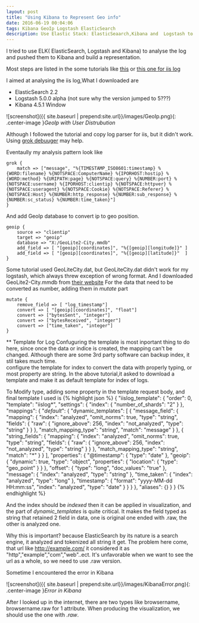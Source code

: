 ```yaml
---
layout: post
title: "Using Kibana to Represent Geo info"
date: 2016-06-19 00:04:06
tags: Kibana GeoIp Logstash ElasticSearch
description: Use Elastic Stack: ElasticSeaarch,Kibana and  Logstash to analyse log and build a Geo ditribution 
---
```


I tried to use ELK( ElasticSearch, Logstash and Kibana) to analyse the log and pushed them to Kibana and build a representation.

Most steps are listed in the some tutorials like [this](https://www.digitalocean.com/community/tutorials/how-to-map-user-location-with-geoip-and-elk-elasticsearch-logstash-and-kibana) or [this one for iis log](http://logz.io/blog/iis-log-analyzer/)

I aimed at analysing the iis log,What I downloaded are

* ElasticSearch 2.2
* Logstash 5.0.0 alpha (not sure why the version jumped to 5???)
* Kibana 4.5.1 Window

![screenshot]({{ site.baseurl | prepend:site.url}}/images/GeoIp.png){: .center-image }*GeoIp with User Distrubution*

Although I followed the tutorial and copy log parser for iis, but it didn't work. Using [grok debuuger](https://grokdebug.herokuapp.com/) may help.

Eventaully my analysis pattern look like

    grok {
		match => ["message", "%{TIMESTAMP_ISO8601:timestamp} %{WORD:filename} %{NOTSPACE:ComputerName} %{IPORHOST:hostip} %{WORD:method} %{URIPATH:page} %{NOTSPACE:query} %{NUMBER:port} %{NOTSPACE:username} %{IPORHOST:clientip} %{NOTSPACE:httpver} %{NOTSPACE:useragent} %{NOTSPACE:Cookie} %{NOTSPACE:Referer} %{NOTSPACE:Host} %{NUMBER:http_response} %{NUMBER:sub_response} %{NUMBER:sc_status} %{NUMBER:time_taken}"]
	}
   
And add GeoIp database to convert ip to geo position.

    geoip {
        source => "clientip"
        target => "geoip"
        database => "X:/GeoLite2-City.mmdb"
        add_field => [ "[geoip][coordinates]", "%{[geoip][longitude]}" ]
        add_field => [ "[geoip][coordinates]", "%{[geoip][latitude]}"  ]
    }
    
Some tutorial used GeoLiteCity.dat, but GeoLiteCity.dat didn't work for my logstash, which always threw exception of wrong format.
And I downloaded GeoLite2-City.mmdb from [their website](https://dev.maxmind.com/geoip/geoip2/geolite2/) 
For the data that need to be converted as number, adding them in *mutate* part

    mutate {
	    remove_field => [ "log_timestamp"]
        convert => [ "[geoip][coordinates]", "float"]
        convert => ["bytesSent", "integer"]
        convert => ["bytesReceived", "integer"]
        convert => ["time_taken", "integer"]
    }
** Template for Log
Confuguring the template is most inportant thing to do here, since once the data or indice is created, the mapping can't be changed. Although there are some 3rd party software can backup index, it stil takes much time.     
configure the template for index to convert the data with properly typing, or most property are string.
In the above tutorial,it asked to download a template and make it as default template for index of logs.

To Modify type, adding some property in the template request body, and final template I used is
{% highlight json %}
    {
   "iislog_template": {
      "order": 0,
      "template": "iislog*",
      "settings": {
         "index": {
            "number_of_shards": "2"
         }
      },
      "mappings": {
         "_default_": {
            "dynamic_templates": [
               {
                  "message_field": {
                     "mapping": {
                        "index": "analyzed",
                        "omit_norms": true,
                        "type": "string",
                        "fields": {
                           "raw": {
                              "ignore_above": 256,
                              "index": "not_analyzed",
                              "type": "string"
                           }
                        }
                     },
                     "match_mapping_type": "string",
                     "match": "message"
                  }
               },
               {
                  "string_fields": {
                     "mapping": {
                        "index": "analyzed",
                        "omit_norms": true,
                        "type": "string",
                        "fields": {
                           "raw": {
                              "ignore_above": 256,
                              "index": "not_analyzed",
                              "type": "string"
                           }
                        }
                     },
                     "match_mapping_type": "string",
                     "match": "*"
                  }
               }
            ],
            "properties": {
               "@timestamp": {
                  "type": "date"
               },
               "geoip": {
                  "dynamic": true,
                  "type": "object",
                  "properties": {
                     "location": {
                        "type": "geo_point"
                     }
                  }
               },
               "offset": {
                  "type": "long",
                  "doc_values": "true"
               },
               "message": {
                  "index": "analyzed",
                  "type": "string"
               },
               "time_taken": {
                  "index": "analyzed",
                  "type": "long"
               },
               "timestamp": {
                  "format": "yyyy-MM-dd HH:mm:ss",
                  "index": "analyzed",
                  "type": "date"
               }
            }
         }
      },
      "aliases": {}
   }
}
{% endhighlight %}

And the index should  be *indexed* then it can be applied in visualization, and the part of *dynamic_templates* is quite critical. It makes the field typed as string that retained 2 field in data, one is original one ended with .raw, the other is analyzed one.

Why this is important? because ElasticSearch by its nature is a search engine, it analyzed and tokenized all string it get. The problem here come, that url like http://example.com/  it considered it as "http","example","com","web"..ect. It's unfavorable when we want to see the url as a whole, so we need to use .raw version. 


Sometime I encountered the error in Kibana

![screenshot]({{ site.baseurl | prepend:site.url}}/images/KibanaError.png){: .center-image }*Error in Kibana*

After I looked up in the internet, there are two types like browsername, browsername.raw for 1 attribute. When producing the visualization, we should use the one with *.raw*.
 